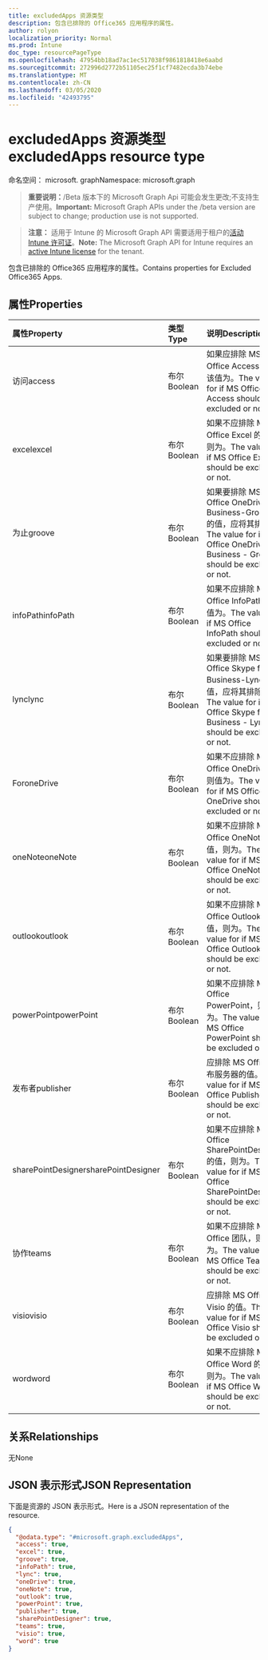 ```yaml
---
title: excludedApps 资源类型
description: 包含已排除的 Office365 应用程序的属性。
author: rolyon
localization_priority: Normal
ms.prod: Intune
doc_type: resourcePageType
ms.openlocfilehash: 47954bb18ad7ac1ec517038f9861818418e6aabd
ms.sourcegitcommit: 272996d2772b51105ec25f1cf7482ecda3b74ebe
ms.translationtype: MT
ms.contentlocale: zh-CN
ms.lasthandoff: 03/05/2020
ms.locfileid: "42493795"
---
```

# <a name="excludedapps-resource-type"></a><span data-ttu-id="34034-103">excludedApps 资源类型</span><span class="sxs-lookup"><span data-stu-id="34034-103">excludedApps resource type</span></span>

<span data-ttu-id="34034-104">命名空间： microsoft. graph</span><span class="sxs-lookup"><span data-stu-id="34034-104">Namespace: microsoft.graph</span></span>

> <span data-ttu-id="34034-105">**重要说明：**/Beta 版本下的 Microsoft Graph Api 可能会发生更改;不支持生产使用。</span><span class="sxs-lookup"><span data-stu-id="34034-105">**Important:** Microsoft Graph APIs under the /beta version are subject to change; production use is not supported.</span></span>

> <span data-ttu-id="34034-106">**注意：** 适用于 Intune 的 Microsoft Graph API 需要适用于租户的[活动 Intune 许可证](https://go.microsoft.com/fwlink/?linkid=839381)。</span><span class="sxs-lookup"><span data-stu-id="34034-106">**Note:** The Microsoft Graph API for Intune requires an [active Intune license](https://go.microsoft.com/fwlink/?linkid=839381) for the tenant.</span></span>

<span data-ttu-id="34034-107">包含已排除的 Office365 应用程序的属性。</span><span class="sxs-lookup"><span data-stu-id="34034-107">Contains properties for Excluded Office365 Apps.</span></span>

## <a name="properties"></a><span data-ttu-id="34034-108">属性</span><span class="sxs-lookup"><span data-stu-id="34034-108">Properties</span></span>
|<span data-ttu-id="34034-109">属性</span><span class="sxs-lookup"><span data-stu-id="34034-109">Property</span></span>|<span data-ttu-id="34034-110">类型</span><span class="sxs-lookup"><span data-stu-id="34034-110">Type</span></span>|<span data-ttu-id="34034-111">说明</span><span class="sxs-lookup"><span data-stu-id="34034-111">Description</span></span>|
|:---|:---|:---|
|<span data-ttu-id="34034-112">访问</span><span class="sxs-lookup"><span data-stu-id="34034-112">access</span></span>|<span data-ttu-id="34034-113">布尔</span><span class="sxs-lookup"><span data-stu-id="34034-113">Boolean</span></span>|<span data-ttu-id="34034-114">如果应排除 MS Office Access，则该值为。</span><span class="sxs-lookup"><span data-stu-id="34034-114">The value for if MS Office Access should be excluded or not.</span></span>|
|<span data-ttu-id="34034-115">excel</span><span class="sxs-lookup"><span data-stu-id="34034-115">excel</span></span>|<span data-ttu-id="34034-116">布尔</span><span class="sxs-lookup"><span data-stu-id="34034-116">Boolean</span></span>|<span data-ttu-id="34034-117">如果不应排除 MS Office Excel 的值，则为。</span><span class="sxs-lookup"><span data-stu-id="34034-117">The value for if MS Office Excel should be excluded or not.</span></span>|
|<span data-ttu-id="34034-118">为止</span><span class="sxs-lookup"><span data-stu-id="34034-118">groove</span></span>|<span data-ttu-id="34034-119">布尔</span><span class="sxs-lookup"><span data-stu-id="34034-119">Boolean</span></span>|<span data-ttu-id="34034-120">如果要排除 MS Office OneDrive for Business-Groove 的值，应将其排除。</span><span class="sxs-lookup"><span data-stu-id="34034-120">The value for if MS Office OneDrive for Business - Groove should be excluded or not.</span></span>|
|<span data-ttu-id="34034-121">infoPath</span><span class="sxs-lookup"><span data-stu-id="34034-121">infoPath</span></span>|<span data-ttu-id="34034-122">布尔</span><span class="sxs-lookup"><span data-stu-id="34034-122">Boolean</span></span>|<span data-ttu-id="34034-123">如果不应排除 MS Office InfoPath，则值为。</span><span class="sxs-lookup"><span data-stu-id="34034-123">The value for if MS Office InfoPath should be excluded or not.</span></span>|
|<span data-ttu-id="34034-124">lync</span><span class="sxs-lookup"><span data-stu-id="34034-124">lync</span></span>|<span data-ttu-id="34034-125">布尔</span><span class="sxs-lookup"><span data-stu-id="34034-125">Boolean</span></span>|<span data-ttu-id="34034-126">如果要排除 MS Office Skype for Business-Lync 的值，应将其排除。</span><span class="sxs-lookup"><span data-stu-id="34034-126">The value for if MS Office Skype for Business - Lync should be excluded or not.</span></span>|
|<span data-ttu-id="34034-127">For</span><span class="sxs-lookup"><span data-stu-id="34034-127">oneDrive</span></span>|<span data-ttu-id="34034-128">布尔</span><span class="sxs-lookup"><span data-stu-id="34034-128">Boolean</span></span>|<span data-ttu-id="34034-129">如果不应排除 MS Office OneDrive，则值为。</span><span class="sxs-lookup"><span data-stu-id="34034-129">The value for if MS Office OneDrive should be excluded or not.</span></span>|
|<span data-ttu-id="34034-130">oneNote</span><span class="sxs-lookup"><span data-stu-id="34034-130">oneNote</span></span>|<span data-ttu-id="34034-131">布尔</span><span class="sxs-lookup"><span data-stu-id="34034-131">Boolean</span></span>|<span data-ttu-id="34034-132">如果不应排除 MS Office OneNote 的值，则为。</span><span class="sxs-lookup"><span data-stu-id="34034-132">The value for if MS Office OneNote should be excluded or not.</span></span>|
|<span data-ttu-id="34034-133">outlook</span><span class="sxs-lookup"><span data-stu-id="34034-133">outlook</span></span>|<span data-ttu-id="34034-134">布尔</span><span class="sxs-lookup"><span data-stu-id="34034-134">Boolean</span></span>|<span data-ttu-id="34034-135">如果不应排除 MS Office Outlook 的值，则为。</span><span class="sxs-lookup"><span data-stu-id="34034-135">The value for if MS Office Outlook should be excluded or not.</span></span>|
|<span data-ttu-id="34034-136">powerPoint</span><span class="sxs-lookup"><span data-stu-id="34034-136">powerPoint</span></span>|<span data-ttu-id="34034-137">布尔</span><span class="sxs-lookup"><span data-stu-id="34034-137">Boolean</span></span>|<span data-ttu-id="34034-138">如果不应排除 MS Office PowerPoint，则值为。</span><span class="sxs-lookup"><span data-stu-id="34034-138">The value for if MS Office PowerPoint should be excluded or not.</span></span>|
|<span data-ttu-id="34034-139">发布者</span><span class="sxs-lookup"><span data-stu-id="34034-139">publisher</span></span>|<span data-ttu-id="34034-140">布尔</span><span class="sxs-lookup"><span data-stu-id="34034-140">Boolean</span></span>|<span data-ttu-id="34034-141">应排除 MS Office 发布服务器的值。</span><span class="sxs-lookup"><span data-stu-id="34034-141">The value for if MS Office Publisher should be excluded or not.</span></span>|
|<span data-ttu-id="34034-142">sharePointDesigner</span><span class="sxs-lookup"><span data-stu-id="34034-142">sharePointDesigner</span></span>|<span data-ttu-id="34034-143">布尔</span><span class="sxs-lookup"><span data-stu-id="34034-143">Boolean</span></span>|<span data-ttu-id="34034-144">如果不应排除 MS Office SharePointDesigner 的值，则为。</span><span class="sxs-lookup"><span data-stu-id="34034-144">The value for if MS Office SharePointDesigner should be excluded or not.</span></span>|
|<span data-ttu-id="34034-145">协作</span><span class="sxs-lookup"><span data-stu-id="34034-145">teams</span></span>|<span data-ttu-id="34034-146">布尔</span><span class="sxs-lookup"><span data-stu-id="34034-146">Boolean</span></span>|<span data-ttu-id="34034-147">如果不应排除 MS Office 团队，则值为。</span><span class="sxs-lookup"><span data-stu-id="34034-147">The value for if MS Office Teams should be excluded or not.</span></span>|
|<span data-ttu-id="34034-148">visio</span><span class="sxs-lookup"><span data-stu-id="34034-148">visio</span></span>|<span data-ttu-id="34034-149">布尔</span><span class="sxs-lookup"><span data-stu-id="34034-149">Boolean</span></span>|<span data-ttu-id="34034-150">应排除 MS Office Visio 的值。</span><span class="sxs-lookup"><span data-stu-id="34034-150">The value for if MS Office Visio should be excluded or not.</span></span>|
|<span data-ttu-id="34034-151">word</span><span class="sxs-lookup"><span data-stu-id="34034-151">word</span></span>|<span data-ttu-id="34034-152">布尔</span><span class="sxs-lookup"><span data-stu-id="34034-152">Boolean</span></span>|<span data-ttu-id="34034-153">如果不应排除 MS Office Word 的值，则为。</span><span class="sxs-lookup"><span data-stu-id="34034-153">The value for if MS Office Word should be excluded or not.</span></span>|

## <a name="relationships"></a><span data-ttu-id="34034-154">关系</span><span class="sxs-lookup"><span data-stu-id="34034-154">Relationships</span></span>
<span data-ttu-id="34034-155">无</span><span class="sxs-lookup"><span data-stu-id="34034-155">None</span></span>

## <a name="json-representation"></a><span data-ttu-id="34034-156">JSON 表示形式</span><span class="sxs-lookup"><span data-stu-id="34034-156">JSON Representation</span></span>
<span data-ttu-id="34034-157">下面是资源的 JSON 表示形式。</span><span class="sxs-lookup"><span data-stu-id="34034-157">Here is a JSON representation of the resource.</span></span>
<!-- {
  "blockType": "resource",
  "@odata.type": "microsoft.graph.excludedApps"
}
-->
``` json
{
  "@odata.type": "#microsoft.graph.excludedApps",
  "access": true,
  "excel": true,
  "groove": true,
  "infoPath": true,
  "lync": true,
  "oneDrive": true,
  "oneNote": true,
  "outlook": true,
  "powerPoint": true,
  "publisher": true,
  "sharePointDesigner": true,
  "teams": true,
  "visio": true,
  "word": true
}
```



